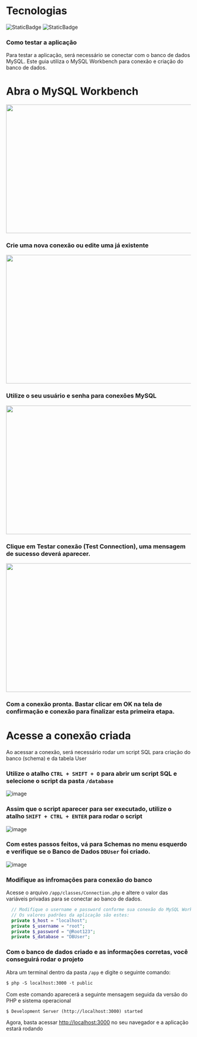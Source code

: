# Tecnologias

![StaticBadge](https://img.shields.io/badge/PHP-7.4.3-blue?style=flat-square)
![StaticBadge](https://img.shields.io/badge/MySQL-blue?style=flat-square)

### Como testar a aplicação

Para testar a aplicação, será necessário se conectar com o banco de dados MySQL. Este guia utiliza o MySQL Workbench para conexão e criação do banco de dados.

# Abra o MySQL Workbench

<img src="https://github.com/daniellucas04/php-crud-oop/assets/97129532/26aacce1-20cb-45a2-be7c-9a1d5eb2a8c5" style="width: 40em; height: 25em" />

### Crie uma nova conexão ou edite uma já existente

<img src="https://github.com/daniellucas04/php-crud-oop/assets/97129532/4225becf-1a72-4f29-88df-140006067354" style="width: 40em; height: 25em" />

### Utilize o seu usuário e senha para conexões MySQL

<img src="https://github.com/daniellucas04/php-crud-oop/assets/97129532/fe3ac7b9-2b5d-4fac-8002-813afe898edb" style="width: 40em; height: 25em" />

### Clique em Testar conexão (Test Connection), uma mensagem de sucesso deverá aparecer.

<img src="https://github.com/daniellucas04/php-crud-oop/assets/97129532/a48233ad-fef8-424f-9a4c-4ee283c562f0" style="width: 40em; height: 25em" />

### Com a conexão pronta. Bastar clicar em OK na tela de confirmação e conexão para finalizar esta primeira etapa.

# Acesse a conexão criada

Ao acessar a conexão, será necessário rodar um script SQL para criação do banco (schema) e da tabela User

### Utilize o atalho `CTRL + SHIFT + O` para abrir um script SQL e selecione o script da pasta `/database`

![image](https://github.com/daniellucas04/php-crud-oop/assets/97129532/922784da-248a-49f8-8747-4164fddbd7ec)

### Assim que o script aparecer para ser executado, utilize o atalho `SHIFT + CTRL + ENTER` para rodar o script

![image](https://github.com/daniellucas04/php-crud-oop/assets/97129532/82a8b25e-8215-4d10-bdfc-82d2070fba9e)

### Com estes passos feitos, vá para Schemas no menu esquerdo e verifique se o Banco de Dados `DBUser` foi criado.

![image](https://github.com/daniellucas04/php-crud-oop/assets/97129532/3cd06a6c-e39d-48a7-9b04-0bfec44cce2a)

### Modifique as infromações para conexão do banco

Acesse o arquivo `/app/classes/Connection.php` e altere o valor das variáveis privadas para se conectar ao banco de dados.

```php
  // Modifique o username e password conforme sua conexão do MySQL Workbench
  // Os valores padrões da aplicação são estes:
  private $_host = "localhost";
  private $_username = "root";
  private $_password = "@Root123";
  private $_database = "DBUser";
```

### Com o banco de dados criado e as informações corretas, você conseguirá rodar o projeto

Abra um terminal dentro da pasta `/app` e digite o seguinte comando:

```md
$ php -S localhost:3000 -t public
```

Com este comando aparecerá a seguinte mensagem seguida da versão do PHP e sistema operacional

```md
$ Development Server (http://localhost:3000) started
```

Agora, basta acessar [http://localhost:3000](http://localhost:3000) no seu navegador e a aplicação estará rodando
